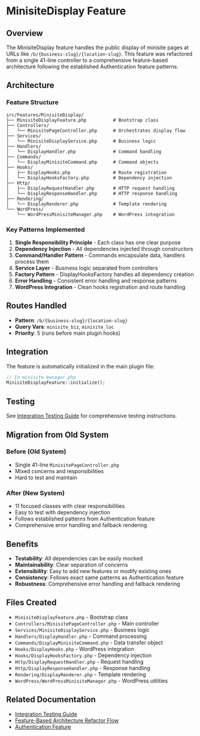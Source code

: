 # MinisiteDisplay Feature

## Overview

The MinisiteDisplay feature handles the public display of minisite pages at URLs like `/b/{business-slug}/{location-slug}`. This feature was refactored from a single 41-line controller to a comprehensive feature-based architecture following the established Authentication feature patterns.

## Architecture

### Feature Structure
```
src/Features/MinisiteDisplay/
├── MinisiteDisplayFeature.php          # Bootstrap class
├── Controllers/
│   └── MinisitePageController.php      # Orchestrates display flow
├── Services/
│   └── MinisiteDisplayService.php      # Business logic
├── Handlers/
│   └── DisplayHandler.php              # Command handling
├── Commands/
│   └── DisplayMinisiteCommand.php      # Command objects
├── Hooks/
│   ├── DisplayHooks.php                # Route registration
│   └── DisplayHooksFactory.php         # Dependency injection
├── Http/
│   ├── DisplayRequestHandler.php       # HTTP request handling
│   └── DisplayResponseHandler.php      # HTTP response handling
├── Rendering/
│   └── DisplayRenderer.php             # Template rendering
└── WordPress/
    └── WordPressMinisiteManager.php    # WordPress integration
```

### Key Patterns Implemented

1. **Single Responsibility Principle** - Each class has one clear purpose
2. **Dependency Injection** - All dependencies injected through constructors
3. **Command/Handler Pattern** - Commands encapsulate data, handlers process them
4. **Service Layer** - Business logic separated from controllers
5. **Factory Pattern** - DisplayHooksFactory handles all dependency creation
6. **Error Handling** - Consistent error handling and response patterns
7. **WordPress Integration** - Clean hooks registration and route handling

## Routes Handled

- **Pattern**: `/b/{business-slug}/{location-slug}`
- **Query Vars**: `minisite_biz`, `minisite_loc`
- **Priority**: 5 (runs before main plugin hooks)

## Integration

The feature is automatically initialized in the main plugin file:
```php
// In minisite-manager.php
MinisiteDisplayFeature::initialize();
```

## Testing

See [Integration Testing Guide](./minisite-display-integration-testing.md) for comprehensive testing instructions.

## Migration from Old System

### Before (Old System)
- Single 41-line `MinisitePageController.php`
- Mixed concerns and responsibilities
- Hard to test and maintain

### After (New System)
- 11 focused classes with clear responsibilities
- Easy to test with dependency injection
- Follows established patterns from Authentication feature
- Comprehensive error handling and fallback rendering

## Benefits

- **Testability**: All dependencies can be easily mocked
- **Maintainability**: Clear separation of concerns
- **Extensibility**: Easy to add new features or modify existing ones
- **Consistency**: Follows exact same patterns as Authentication feature
- **Robustness**: Comprehensive error handling and fallback rendering

## Files Created

- `MinisiteDisplayFeature.php` - Bootstrap class
- `Controllers/MinisitePageController.php` - Main controller
- `Services/MinisiteDisplayService.php` - Business logic
- `Handlers/DisplayHandler.php` - Command processing
- `Commands/DisplayMinisiteCommand.php` - Data transfer object
- `Hooks/DisplayHooks.php` - WordPress integration
- `Hooks/DisplayHooksFactory.php` - Dependency injection
- `Http/DisplayRequestHandler.php` - Request handling
- `Http/DisplayResponseHandler.php` - Response handling
- `Rendering/DisplayRenderer.php` - Template rendering
- `WordPress/WordPressMinisiteManager.php` - WordPress utilities

## Related Documentation

- [Integration Testing Guide](./minisite-display-integration-testing.md)
- [Feature-Based Architecture Refactor Flow](../../implementation/refactor-flow.md)
- [Authentication Feature](../authentication/README.md)
